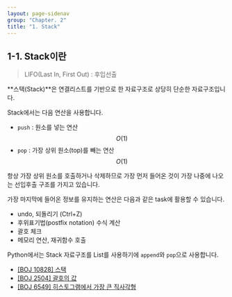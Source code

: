 ```yaml
---
layout: page-sidenav
group: "Chapter. 2"
title: "1. Stack"
---
```


## 1-1. Stack이란

> LIFO(Last In, First Out) : 후입선출

**스택(Stack)**은 연결리스트를 기반으로 한 자료구조로 상당히 단순한 자료구조입니다.

Stack에서는 다음 연산을 사용합니다.

- `push` : 원소를 넣는 연산 $$O(1)$$
- `pop` : 가장 상위 원소(top)를 빼는 연산 $$O(1)$$

항상 가장 상위 원소를 호출하거나 삭제하므로 가장 먼저 들어온 것이 가장 나중에 나오는 선입후출 구조를 가지고 있습니다. 

가장 마지막에 들어온 정보를 유지하는 연산은 다음과 같은 task에 활용할 수 있습니다.

- undo, 되돌리기 (Ctrl+Z)
- 후위표기법(postfix notation) 수식 계산
- 괄호 체크
- 메모리 연산, 재귀함수 호출

Python에서는 Stack 자료구조를 List를 사용하기에 `append`와 `pop`으로 사용합니다. 

- [[BOJ 10828] 스택](https://www.acmicpc.net/problem/10828)
- [[BOJ 2504] 괄호의 값](https://www.acmicpc.net/problem/2504)
- [[BOJ 6549] 히스토그램에서 가장 큰 직사각형](https://www.acmicpc.net/problem/6549)
